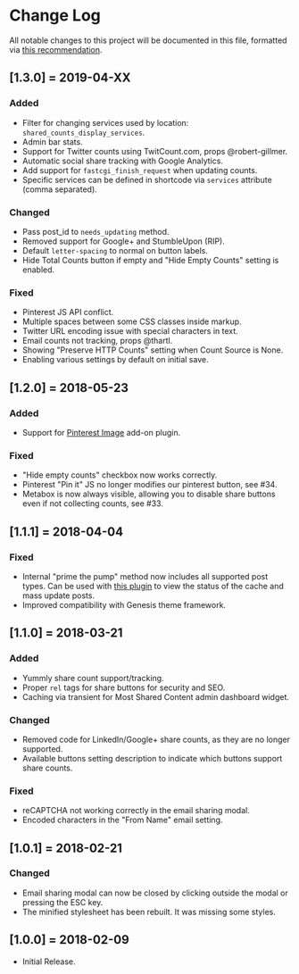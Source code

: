 # Change Log
All notable changes to this project will be documented in this file, formatted via [this recommendation](http://keepachangelog.com/).

## [1.3.0] = 2019-04-XX
### Added
- Filter for changing services used by location: `shared_counts_display_services`.
- Admin bar stats.
- Support for Twitter counts using TwitCount.com, props @robert-gillmer.
- Automatic social share tracking with Google Analytics.
- Add support for `fastcgi_finish_request` when updating counts.
- Specific services can be defined in shortcode via `services` attribute (comma separated).

### Changed
- Pass post_id to `needs_updating` method.
- Removed support for Google+ and StumbleUpon (RIP).
- Default `letter-spacing` to normal on button labels.
- Hide Total Counts button if empty and "Hide Empty Counts" setting is enabled.

### Fixed
- Pinterest JS API conflict.
- Multiple spaces between some CSS classes inside markup.
- Twitter URL encoding issue with special characters in text.
- Email counts not tracking, props @thartl.
- Showing "Preserve HTTP Counts" setting when Count Source is None.
- Enabling various settings by default on initial save.

## [1.2.0] = 2018-05-23
### Added
- Support for [Pinterest Image](https://github.com/billerickson/Shared-Counts-Pinterest-Image) add-on plugin.

### Fixed
- "Hide empty counts" checkbox now works correctly.
- Pinterest "Pin it" JS no longer modifies our pinterest button, see #34.
- Metabox is now always visible, allowing you to disable share buttons even if not collecting counts, see #33.

## [1.1.1] = 2018-04-04
### Fixed
- Internal "prime the pump" method now includes all supported post types. Can be used with [this plugin](https://github.com/billerickson/Shared-Counts-Prime-Cache) to view the status of the cache and mass update posts.
- Improved compatibility with Genesis theme framework.

## [1.1.0] = 2018-03-21
### Added
- Yummly share count support/tracking.
- Proper `rel` tags for share buttons for security and SEO.
- Caching via transient for Most Shared Content admin dashboard widget.

### Changed
- Removed code for LinkedIn/Google+ share counts, as they are no longer supported.
- Available buttons setting description to indicate which buttons support share counts.

### Fixed
- reCAPTCHA not working correctly in the email sharing modal.
- Encoded characters in the "From Name" email setting.

## [1.0.1] = 2018-02-21
### Changed
- Email sharing modal can now be closed by clicking outside the modal or pressing the ESC key.
- The minified stylesheet has been rebuilt. It was missing some styles.

## [1.0.0] = 2018-02-09
- Initial Release.
